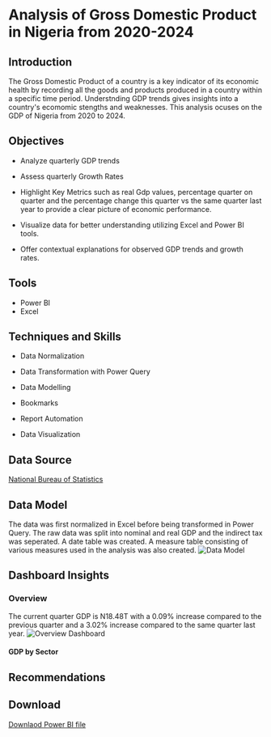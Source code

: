 # Analysis of Gross Domestic Product in Nigeria from 2020-2024
## Introduction
The Gross Domestic Product of a country is a key indicator of its economic health by recording all the goods and products produced in a country within a specific time period. Understnding GDP trends gives insights into a country's ecomomic stengths and weaknesses. This analysis ocuses on the GDP of Nigeria from 2020 to 2024.

## Objectives
- Analyze quarterly GDP trends

- Assess quarterly Growth Rates

- Highlight Key Metrics such as real Gdp values, percentage quarter on quarter and the percentage change this quarter vs the same quarter last year to provide a clear picture of economic performance.

- Visualize data for better understanding utilizing Excel and Power BI tools.

- Offer contextual explanations for observed GDP trends and growth rates.

## Tools
- Power BI
- Excel

## Techniques and Skills
- Data Normalization

- Data Transformation with Power Query

- Data Modelling

- Bookmarks

- Report Automation

- Data Visualization

## Data Source
<a href = "https://nigerianstat.gov.ng/elibrary/read/1241549"> National Bureau of Statistics <a/>
## Data Model
The data was first normalized in Excel before being transformed in Power Query. The raw data was split into nominal and real GDP and the indirect tax was seperated. A date table was created. A measure table consisting of various measures used in the analysis was also created.
![Data Model](https://github.com/gabriellaetafo/demo-analysis-of-GDP-in-Nigeria/blob/main/images/gdp_portfolio_data_model.png)

## Dashboard Insights
### Overview
The current quarter GDP is N18.48T with a 0.09% increase compared to the previous quarter and a 3.02% increase compared to the same quarter last year.
![Overview Dashboard](https://github.com/gabriellaetafo/demo-analysis-of-GDP-in-Nigeria/blob/main/images/gdp_portfolio_main.png)
#### GDP by Sector

## Recommendations

## Download
<a href = "https://github.com/gabriellaetafo/demo-analysis-of-GDP-in-Nigeria/raw/refs/heads/main/images/gdp_Gabriella%20Etafo.pbix"> Downlaod Power BI file <a/>

